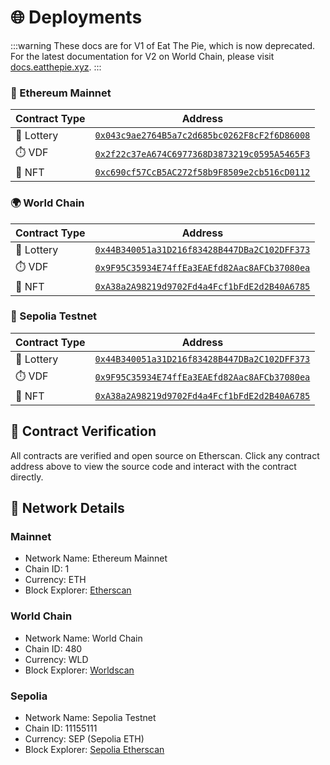 # 🌐 Deployments

:::warning
These docs are for V1 of Eat The Pie, which is now deprecated. For the latest documentation for V2 on World Chain, please visit [docs.eatthepie.xyz](https://docs.eatthepie.xyz).
:::

### 🔹 Ethereum Mainnet

| Contract Type | Address                                                                                                                 |
| ------------- | ----------------------------------------------------------------------------------------------------------------------- |
| 🎲 Lottery    | [`0x043c9ae2764B5a7c2d685bc0262F8cF2f6D86008`](https://etherscan.io/address/0x043c9ae2764B5a7c2d685bc0262F8cF2f6D86008) |
| ⏱️ VDF        | [`0x2f22c37eA674C6977368D3873219c0595A5465F3`](https://etherscan.io/address/0x2f22c37eA674C6977368D3873219c0595A5465F3) |
| 🎨 NFT        | [`0xc690cf57CcB5AC272f58b9F8509e2cb516cD0112`](https://etherscan.io/address/0xc690cf57CcB5AC272f58b9F8509e2cb516cD0112) |

### 🌍 World Chain

| Contract Type | Address                                                                                                                  |
| ------------- | ------------------------------------------------------------------------------------------------------------------------ |
| 🎲 Lottery    | [`0x44B340051a31D216f83428B447DBa2C102DFF373`](https://worldscan.org/address/0x44B340051a31D216f83428B447DBa2C102DFF373) |
| ⏱️ VDF        | [`0x9F95C35934E74ffEa3EAEfd82Aac8AFCb37080ea`](https://worldscan.org/address/0x9F95C35934E74ffEa3EAEfd82Aac8AFCb37080ea) |
| 🎨 NFT        | [`0xA38a2A98219d9702Fd4a4Fcf1bFdE2d2B40A6785`](https://worldscan.org/address/0xA38a2A98219d9702Fd4a4Fcf1bFdE2d2B40A6785) |

### 🔷 Sepolia Testnet

| Contract Type | Address                                                                                                                         |
| ------------- | ------------------------------------------------------------------------------------------------------------------------------- |
| 🎲 Lottery    | [`0x44B340051a31D216f83428B447DBa2C102DFF373`](https://sepolia.etherscan.io/address/0x44B340051a31D216f83428B447DBa2C102DFF373) |
| ⏱️ VDF        | [`0x9F95C35934E74ffEa3EAEfd82Aac8AFCb37080ea`](https://sepolia.etherscan.io/address/0x9F95C35934E74ffEa3EAEfd82Aac8AFCb37080ea) |
| 🎨 NFT        | [`0xA38a2A98219d9702Fd4a4Fcf1bFdE2d2B40A6785`](https://sepolia.etherscan.io/address/0xA38a2A98219d9702Fd4a4Fcf1bFdE2d2B40A6785) |

## 📝 Contract Verification

All contracts are verified and open source on Etherscan. Click any contract address above to view the source code and interact with the contract directly.

## 🔄 Network Details

### Mainnet

- Network Name: Ethereum Mainnet
- Chain ID: 1
- Currency: ETH
- Block Explorer: [Etherscan](https://etherscan.io)

### World Chain

- Network Name: World Chain
- Chain ID: 480
- Currency: WLD
- Block Explorer: [Worldscan](https://worldscan.org)

### Sepolia

- Network Name: Sepolia Testnet
- Chain ID: 11155111
- Currency: SEP (Sepolia ETH)
- Block Explorer: [Sepolia Etherscan](https://sepolia.etherscan.io)

